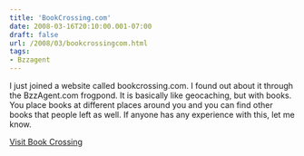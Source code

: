 ```yaml
---
title: 'BookCrossing.com'
date: 2008-03-16T20:10:00.001-07:00
draft: false
url: /2008/03/bookcrossingcom.html
tags: 
- Bzzagent
---
```


I just joined a website called bookcrossing.com. I found out about it through the BzzAgent.com frogpond. It is basically like geocaching, but with books. You place books at different places around you and you can find other books that people left as well. If anyone has any experience with this, let me know.  
  
  
[Visit Book Crossing](http://www.bzzagent.com//p/4896356844/arthurjmcdougal)
